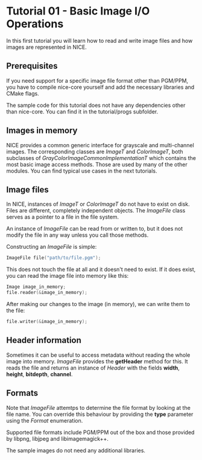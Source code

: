 # Tutorial 01 - Basic Image I/O Operations

In this first tutorial you will learn how to read and write image files and how images are represented in NICE.

## Prerequisites
If you need support for a specific image file format other than PGM/PPM, you have to compile nice-core yourself and add the necessary libraries and CMake flags.

The sample code for this tutorial does not have any dependencies other than nice-core. You can find it in the tutorial/progs subfolder.

## Images in memory
NICE provides a common generic interface for grayscale and multi-channel images. The corresponding classes are _ImageT_ and _ColorImageT_, both subclasses of _GrayColorImageCommonImplementationT_ which contains the most basic image access methods. Those are used by many of the other modules. You can find typical use cases in the next tutorials.

## Image files
In NICE, instances of _ImageT_ or _ColorImageT_ do not have to exist on disk. Files are different, completely independent objects. The _ImageFile_ class serves as a pointer to a file in the file system.

An instance of _ImageFile_ can be read from or written to, but it does not modify the file in any way unless you call those methods.

Constructing an _ImageFile_ is simple:

```c++
ImageFile file("path/to/file.pgm");
```

This does not touch the file at all and it doesn't need to exist. If it does exist, you can read the image file into memory like this:

```c++
Image image_in_memory;
file.reader(&image_in_memory);
```

After making our changes to the image (in memory), we can write them to the file:
```c++
file.writer(&image_in_memory);
```

## Header information
Sometimes it can be useful to access metadata without reading the whole image into memory. _ImageFile_ provides the __getHeader__ method for this. It reads the file and returns an instance of _Header_ with the fields __width__, __height__, __bitdepth__, __channel__.

## Formats
Note that _ImageFile_ attemtps to determine the file format by looking at the file name. You can override this behaviour by providing the __type__ parameter using the _Format_ enumeration.

Supported file formats include PGM/PPM out of the box and those provided by libpng, libjpeg and libimagemagick++.

The sample images do not need any additional libraries.
